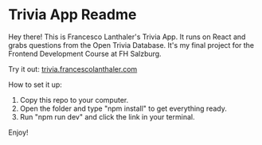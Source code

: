 # Trivia App Readme

Hey there! This is Francesco Lanthaler's Trivia App. It runs on React and grabs questions from the Open Trivia Database. It's my final project for the Frontend Development Course at FH Salzburg.

Try it out: [trivia.francescolanthaler.com ](url)

How to set it up:
1. Copy this repo to your computer.
2. Open the folder and type "npm install" to get everything ready.
3. Run "npm run dev" and click the link in your terminal.

Enjoy!
